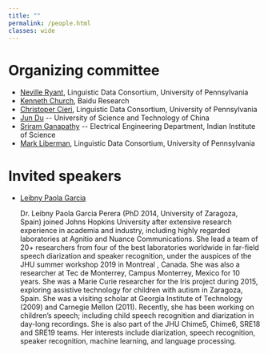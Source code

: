 ```yaml
---
title: ""
permalink: /people.html
classes: wide
---
```


# Organizing committee

* [Neville Ryant](https://scholar.google.com/citations?user=bckldv8AAAAJ&hl=en), Linguistic Data Consortium, University of Pennsylvania
* [Kenneth Church](http://research.baidu.com/People/index-view?id=115), Baidu Research
* [Christoper Cieri](https://www.ldc.upenn.edu/staff/christopher-cieri), Linguistic Data Consortium, University of Pennsylvania
* [Jun Du](http://staff.ustc.edu.cn/~jundu/)  --  University of Science and Technology of China
* [Sriram Ganapathy](http://www.leap.ee.iisc.ac.in/sriram/)  --  Electrical Engineering Department, Indian Institute of Science
* [Mark Liberman](https://www.ling.upenn.edu/~myl/), Linguistic Data Consortium, University of Pennsylvania


# Invited speakers

- [Leibny Paola Garcia](https://scholar.google.com/citations?user=fAXgPckAAAAJ&hl=en)

  Dr. Leibny Paola Garcia Perera (PhD 2014, University of Zaragoza, Spain) joined Johns Hopkins
  University after extensive research experience in academia and industry, including highly
  regarded laboratories at Agnitio and Nuance Communications.  She lead a team of 20+ researchers
  from four of the best laboratories worldwide in far-field speech diarization and speaker
  recognition, under the auspices of the JHU summer workshop 2019 in Montreal , Canada. She was
  also a researcher at Tec de Monterrey, Campus Monterrey, Mexico for 10 years. She was a Marie
  Curie researcher for the Iris project during 2015, exploring assistive technology for children
  with autism in Zaragoza, Spain. She was a visiting scholar at Georgia Institute of Technology
  (2009) and Carnegie Mellon (2011). Recently, she has been working on children’s speech; including
  child speech recognition and diarization in day-long recordings. She is also part of the JHU Chime5,
  Chime6, SRE18 and SRE19 teams. Her interests include diarization, speech recognition, speaker
  recognition, machine learning, and language processing.
